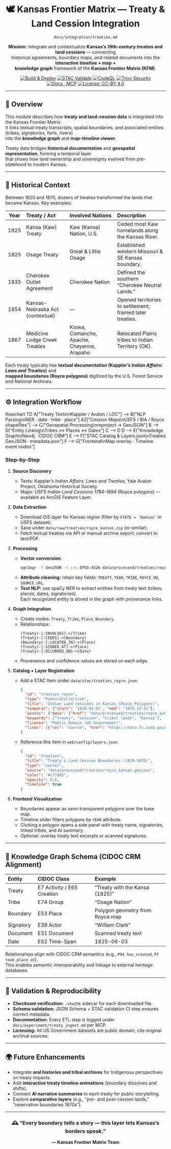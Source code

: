 <div align="center">

# 🕊️ Kansas Frontier Matrix — Treaty & Land Cession Integration  
`docs/integration/treaties.md`

**Mission:** Integrate and contextualize **Kansas’s 19th-century treaties and land cessions** — connecting  
historical agreements, boundary maps, and related documents into the **interactive timeline + map +  
knowledge graph** framework of the **Kansas Frontier Matrix (KFM)**.

[![Build & Deploy](https://github.com/bartytime4life/Kansas-Frontier-Matrix/actions/workflows/site.yml/badge.svg)](../../.github/workflows/site.yml)
[![STAC Validate](https://github.com/bartytime4life/Kansas-Frontier-Matrix/actions/workflows/stac-validate.yml/badge.svg)](../../.github/workflows/stac-validate.yml)
[![CodeQL](https://github.com/bartytime4life/Kansas-Frontier-Matrix/actions/workflows/codeql.yml/badge.svg)](../../.github/workflows/codeql.yml)
[![Trivy Security](https://github.com/bartytime4life/Kansas-Frontier-Matrix/actions/workflows/trivy.yml/badge.svg)](../../.github/workflows/trivy.yml)
[![Docs · MCP](https://img.shields.io/badge/Docs-MCP-blue)](../)
[![License: CC-BY 4.0](https://img.shields.io/badge/License-CC--BY%204.0-green)](../../LICENSE)

</div>

---

## 📜 Overview

This module describes how **treaty and land-cession data** is integrated into the Kansas Frontier Matrix.  
It links textual treaty transcripts, spatial boundaries, and associated entities (tribes, signatories, forts, rivers)  
into the **knowledge graph** and **map-timeline viewer**.

Treaty data bridges **historical documentation** and **geospatial representation**, forming a temporal layer  
that shows how land ownership and sovereignty evolved from pre-statehood to modern Kansas.

---

## 🧭 Historical Context

Between 1820 and 1870, dozens of treaties transformed the lands that became Kansas. Key examples:

| Year | Treaty / Act | Involved Nations | Description |
|:----:|:--------------|:----------------|:-------------|
| 1825 | Kansa (Kaw) Treaty | Kaw (Kansa) Nation, U.S. | Ceded most Kaw homelands along the Kansas River. |
| 1825 | Osage Treaty | Great & Little Osage | Established western Missouri & SE Kansas boundary. |
| 1835 | Cherokee Outlet Agreement | Cherokee Nation | Defined the southern “Cherokee Neutral Lands.” |
| 1854 | Kansas-Nebraska Act (contextual) | — | Opened territories to settlement; framed later treaties. |
| 1867 | Medicine Lodge Creek Treaties | Kiowa, Comanche, Apache, Cheyenne, Arapaho | Relocated Plains tribes to Indian Territory (OK). |

Each treaty typically has **textual documentation (Kappler’s _Indian Affairs: Laws and Treaties_)** and  
**mapped boundaries (Royce polygons)** digitized by the U.S. Forest Service and National Archives.

---

## ⚙️ Integration Workflow

flowchart TD
  A["Treaty Texts\nKappler / Avalon / LOC"] --> B["NLP Parsing\nNER · date · tribe · place"]
  A2["Cession Maps\nUSFS / BIA / Royce shapefiles"] --> C["Geospatial Processing\nreproject → GeoJSON"]
  B --> D["Entity Linking\nTribes ↔ Places ↔ Dates"]
  C --> D
  D --> E["Knowledge Graph\nNeo4j · CIDOC CRM"]
  E --> F["STAC Catalog & Layers.json\nTreaties GeoJSON · metadata.json"]
  F --> G["Frontend\nMap overlay · Timeline event nodes"]

<!-- END OF MERMAID -->

### Step-by-Step

1. **Source Discovery**
   - Texts: Kappler’s *Indian Affairs: Laws and Treaties*, Yale Avalon Project, Oklahoma Historical Society.  
   - Maps: USFS *Indian Land Cessions 1784–1894* (Royce polygons) — available as ArcGIS Feature Layer.

2. **Data Extraction**
   - Download GIS layer for Kansas region (filter by `STATE = 'Kansas'` in USFS dataset).  
   - Save under `data/raw/treaties/royce_kansas.zip` (or similar).  
   - Fetch textual treaties via API or manual archive export; convert to text/PDF.

3. **Processing**
   - **Vector conversion:**  
     ```bash
     ogr2ogr -f GeoJSON -t_srs EPSG:4326 data/processed/treaties/royce_kansas.geojson royce_kansas.shp
     ```
   - **Attribute cleaning:** retain key fields:
     `TREATY`, `YEAR`, `TRIBE`, `ROYCE_NO`, `SOURCE_URL`.
   - **Text NLP:** use spaCy NER to extract entities from treaty text (tribes, places, dates, signatories).  
     Each recognized entity is stored in the graph with provenance links.

4. **Graph Integration**
   - Create nodes: `Treaty`, `Tribe`, `Place`, `Boundary`.  
   - Relationships:
     ```
     (Treaty)-[:INVOLVES]->(Tribe)
     (Treaty)-[:CEDES]->(Boundary)
     (Boundary)-[:LOCATED_IN]->(Place)
     (Treaty)-[:SIGNED_AT]->(Place)
     (Treaty)-[:OCCURRED_ON]->(Date)
     ```
   - Provenance and confidence values are stored on each edge.

5. **Catalog + Layer Registration**
   - Add a STAC Item under `data/stac/treaties_royce.json`:
     ```json
     {
       "id": "treaties_royce",
       "type": "FeatureCollection",
       "title": "Indian Land Cessions in Kansas (Royce Polygons)",
       "temporal": {"start": "1820-01-01", "end": "1875-12-31"},
       "assets": {"data": {"href": "data/processed/treaties/royce_kansas.geojson"}},
       "keywords": ["treaty", "cession", "tribal lands", "Kansas"],
       "license": "Public Domain (US Government)",
       "links": [{"rel": "source", "href": "https://data.fs.usda.gov/geodata/otherprojects/indianlands/"}]
     }
     ```
   - Reference this item in `web/config/layers.json`:
     ```json
     {
       "id": "treaties",
       "title": "Treaty & Land Cession Boundaries (1820–1870)",
       "type": "vector",
       "source": "data/processed/treaties/royce_kansas.geojson",
       "color": "#c77d02",
       "opacity": 0.6,
       "timeline": true
     }
     ```

6. **Frontend Visualization**
   - Boundaries appear as semi-transparent polygons over the base map.  
   - Timeline slider filters polygons by `YEAR` attribute.  
   - Clicking a polygon opens a side panel with treaty name, signatories, linked tribes, and AI summary.  
   - Optional: overlay treaty text excerpts or scanned signatures.

---

## 🧩 Knowledge Graph Schema (CIDOC CRM Alignment)

| Entity | CIDOC Class | Example |
|:-------|:-------------|:---------|
| Treaty | E7 Activity / E65 Creation | “Treaty with the Kansa (1825)” |
| Tribe | E74 Group | “Osage Nation” |
| Boundary | E53 Place | Polygon geometry from Royce map |
| Signatory | E39 Actor | “William Clark” |
| Document | E31 Document | Scanned treaty text |
| Date | E52 Time-Span | 1825-06-03 |

Relationships align with CIDOC CRM semantics (e.g., `P94 has_created`, `P7 took_place_at`).  
This enables semantic interoperability and linkage to external heritage databases.

---

## 🧮 Validation & Reproducibility

- **Checksum verification:** `.sha256` sidecar for each downloaded file.  
- **Schema validation:** JSON Schema + STAC validation CI step ensures correct metadata.  
- **Documentation:** Every ETL step is logged under `docs/experiment/treaty_ingest.md` per MCP.  
- **Licensing:** All US Government datasets are public domain; cite original archival sources.

---

## 🌍 Future Enhancements

- Integrate **oral histories and tribal archives** for Indigenous perspectives on treaty impacts.  
- Add **interactive treaty timeline animations** (boundary dissolves and shifts).  
- Connect **AI narrative summaries** to each treaty for public storytelling.  
- Explore **comparative layers** (e.g., “pre- and post-cession lands,” “reservation boundaries 1870s”).

---

<div align="center">

### 🕰️ “Every boundary tells a story — this layer lets Kansas’s borders speak.”  
**— Kansas Frontier Matrix Team**

</div>
